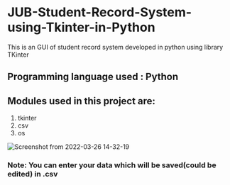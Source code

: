# JUB-Student-Record-System-using-Tkinter-in-Python
This is an GUI of student record system developed in python using library TKinter

## Programming language used : Python
## Modules used in this project are:
1. tkinter 
2. csv
3. os

![Screenshot from 2022-03-26 14-32-19](https://user-images.githubusercontent.com/92953798/160242015-83879707-639d-4246-b13f-3490f544267a.png)


### Note: You can enter your data which will be saved(could be edited) in .csv

